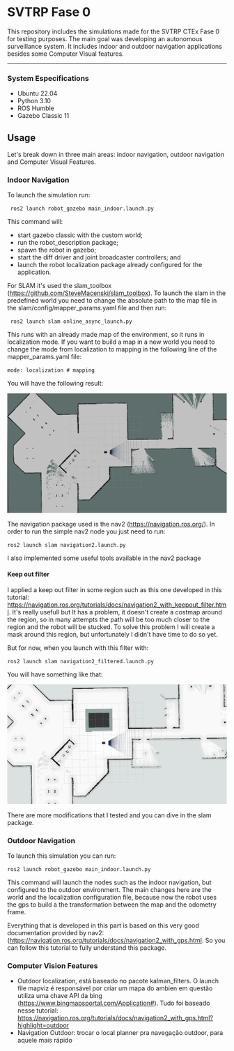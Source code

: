 # SVTRP Fase 0

This repository includes the simulations made for the SVTRP CTEx Fase 0 for testing purposes. The main goal was developing an autonomous surveillance system. It includes indoor and outdoor navigation applications besides some Computer Visual features.

---
### System Especifications
- Ubuntu 22.04
- Python 3.10
- ROS Humble
- Gazebo Classic 11

## Usage
Let's break down in three main areas: indoor navigation, outdoor navigation and Computer Visual Features.

### Indoor Navigation
To launch the simulation run:


     ros2 launch robot_gazebo main_indoor.launch.py

This command will: 
- start gazebo classic with the custom world;
- run the robot_description package;
- spawn the robot in gazebo;
- start the diff driver and joint broadcaster controllers; and
- launch the robot localization package already configured for the application. 

For SLAM it's used the slam_toolbox (https://github.com/SteveMacenski/slam_toolbox). To launch the slam in the predefined world you need to change the absolute path to the map file in the slam/config/mapper_params.yaml file and then run:


     ros2 launch slam online_async_launch.py

This runs with an already made map of the environment, so it runs in localization mode. If you want to build a map in a new world you need to change the mode from localization to mapping in the following line of the mapper_params.yaml file:

    mode: localization # mapping

You will have the following result:

![Indoor mapping](images/indoor_map.png)

The navigation package used is the nav2 (https://navigation.ros.org/). In order to run the simple nav2 node you just need to run:

    ros2 launch slam navigation2.launch.py

I also implemented some useful tools available in the nav2 package

#### Keep out filter

I applied a keep out filter in some region such as this one developed in this tutorial: https://navigation.ros.org/tutorials/docs/navigation2_with_keepout_filter.html. It's really usefull but It has a problem, it doesn't create a costmap around the region, so in many attempts the path will be too much closer to the region and the robot will be stucked. To solve this problem I will create a mask around this region, but unfortunately I didn't have time to do so yet.

But for now, when you launch with this filter with:

    ros2 launch slam navigation2_filtered.launch.py

You will have something like that:

![Indoor mapping](images/indoor_nav2_keepout.png)

There are more modifications that I tested and you can dive in the slam package.


### Outdoor Navigation

To launch this simulation you can run:

    ros2 launch robot_gazebo main_indoor.launch.py

This command will launch the nodes such as the indoor navigation, but configured to the outdoor environment. The main changes here are the world and the localization configuration file, because now the robot uses the gps to build a the transformation between the map and the odometry frame.

Everything that is developed in this part is based on this very good documentation provided by nav2: (https://navigation.ros.org/tutorials/docs/navigation2_with_gps.html. So you can follow this tutorial to fully understand this package.

### Computer Vision Features





- Outdoor localization, está baseado no pacote kalman_filters. O launch file mapviz é responsável por criar um mapa do ambien em questão
utiliza uma chave API da bing (https://www.bingmapsportal.com/Application#). Tudo foi baseado nesse tutorial: https://navigation.ros.org/tutorials/docs/navigation2_with_gps.html?highlight=outdoor
- Navigation Outdoor: trocar o local planner pra navegação outdoor, para aquele mais rápido 
